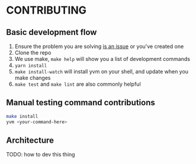 # CONTRIBUTING

## Basic development flow

1. Ensure the problem you are solving [is an issue](https://github.com/tophatmonocle/yvm/issues) or you've created one
1. Clone the repo
1. We use make, `make help` will show you a list of development commands
1. `yarn install`
1. `make install-watch` will install yvm on your shell, and update when you make changes
1. `make test` and `make lint` are also commonly helpful


## Manual testing command contributions

```bash
make install
yvm <your-command-here>
```


## Architecture
TODO: how to dev this thing

